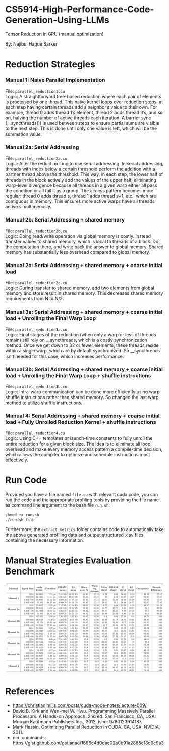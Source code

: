 # CS5914-High-Performance-Code-Generation-Using-LLMs
Tensor Reduction in GPU (manual optimization)

By: Najibul Haque Sarker

# Reduction Strategies
### Manual 1: Naive Parallel Implementation
File: `parallel_reduction1.cu` <br> 
Logic: A straightforward tree-based reduction where each pair of elements is processed by one thread. This naive kernel loops over reduction steps, at each step having certain threads add a neighbor’s value to their own. For example, thread 0 adds thread 1’s element, thread 2 adds thread 3’s, and so on, halving the number of active threads each iteration. A barrier sync (__syncthreads()) is used between steps to ensure partial sums are visible to the next step. This is done until only one value is left, which will be the summation value.

### Manual 2a: Serial Addressing
File: `parallel_reduction2a.cu` <br> 
Logic: Alter the reduction loop to use serial addressing.  In serial addressing, threads with index below a certain threshold perform the addition with a partner thread above the threshold. This way, in each step, the lower half of threads in the block actively add the values of the upper half, eliminating warp-level divergence because all threads in a given warp either all pass the condition or all fail it as a group. The access pattern becomes more regular: thread 0 adds thread s, thread 1 adds thread s+1, etc., which are contiguous in memory. This ensures more active warps have all threads active simultaneously.

### Manual 2b: Serial Addressing + shared memory
File: `parallel_reduction2b.cu` <br> 
Logic: Doing read/write operation via global memory is costly. Instead transfer values to shared memory, which is local to threads of a block. Do the computation there, and write back the answer to global memory. Shared memory has substantially less overhead compared to global memory.

### Manual 2c: Serial Addressing + shared memory + coarse initial load
File: `parallel_reduction2c.cu` <br> 
Logic: During transfer to shared memory, add two elements from global memory and store result in shared memory. This decreases shared memory requirements from N to N/2.

### Manual 3a: Serial Addressing + shared memory + coarse initial load + Unrolling the Final Warp Loop
File: `parallel_reduction3a.cu` <br> 
Logic: Final stages of the reduction (when only a warp or less of threads remain) still rely on __syncthreads, which is a costly synchronization method. Once we get down to 32 or fewer elements, these threads reside within a single warp, which are by default synchronized. So __syncthreads isn't needed for this case, which increases performance.

### Manual 3b: Serial Addressing + shared memory + coarse initial load + Unrolling the Final Warp Loop + shuffle instructions
File: `parallel_reduction3b.cu` <br> 
Logic: Intra-warp communication can be done more efficiently using warp shuffle instructions rather than shared memory. So changed the last warp method to utilize shuffle instructions.

### Manual 4: Serial Addressing + shared memory + coarse initial load + Fully Unrolled Reduction Kernel + shuffle instructions
File: `parallel_reduction4.cu` <br> 
Logic: Using C++ templates or launch-time constants to fully unroll the entire reduction for a given block size. The idea is to eliminate all loop overhead and make every memory access pattern a compile-time decision, which allows the compiler to optimize and schedule instructions most effectively.

# Run Code

Provided you have a file named `file.cu` with relevant cuda code, you can run the code and the appropriate profiling tools by providing the file name as command line argument to the bash file `run.sh`:
```
chmod +x run.sh
./run.sh file
```

Furthermore, the `extract_metrics` folder contains code to automatically take the above generated profiling data and output structured .csv files containing the necessary information.


# Manual Strategies Evaluation Benchmark
![Benchmark](../data/figures/manual_optimization.png)


# References
- https://christianjmills.com/posts/cuda-mode-notes/lecture-009/
- David B. Kirk and Wen-mei W. Hwu. Programming Massively Parallel Processors: A Hands-on Approach. 2nd ed. San Francisco, CA, USA: Morgan Kaufmann Publishers Inc., 2012. isbn: 9780123914187.
- Mark Hassin. Optimizing Parallel Reduction in CUDA. CA, USA: NVIDIA, 2011.
- ncu commands: https://gist.github.com/getianao/1686c4d0dac02a0b91a2885e18d9c9a3 